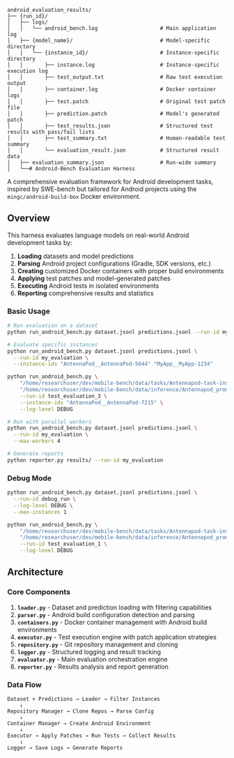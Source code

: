 
```
android_evaluation_results/
├── {run_id}/
│   ├── logs/
│   │   └── android_bench.log                    # Main application log
│   ├── {model_name}/                            # Model-specific directory
│   │   └── {instance_id}/                       # Instance-specific directory
│   │       ├── instance.log                     # Instance-specific execution log
│   │       ├── test_output.txt                  # Raw test execution output
│   │       ├── container.log                    # Docker container logs
│   │       ├── test.patch                       # Original test patch file
│   │       ├── prediction.patch                 # Model's generated patch
│   │       ├── test_results.json                # Structured test results with pass/fail lists
│   │       ├── test_summary.txt                 # Human-readable test summary
│   │       └── evaluation_result.json           # Structured result data
│   ├── evaluation_summary.json                  # Run-wide summary
│   └──# Android-Bench Evaluation Harness
```

A comprehensive evaluation framework for Android development tasks, inspired by SWE-bench but tailored for Android projects using the `mingc/android-build-box` Docker environment.

## Overview

This harness evaluates language models on real-world Android development tasks by:

1. **Loading** datasets and model predictions
2. **Parsing** Android project configurations (Gradle, SDK versions, etc.)
3. **Creating** customized Docker containers with proper build environments
4. **Applying** test patches and model-generated patches
5. **Executing** Android tests in isolated environments
6. **Reporting** comprehensive results and statistics

### Basic Usage

```bash
# Run evaluation on a dataset
python run_android_bench.py dataset.jsonl predictions.jsonl --run-id my_evaluation

# Evaluate specific instances
python run_android_bench.py dataset.jsonl predictions.jsonl \
  --run-id my_evaluation \
  --instance-ids "AntennaPod__AntennaPod-5644" "MyApp__MyApp-1234"

python run_android_bench.py \
    "/home/researchuser/dev/mobile-bench/data/tasks/Antennapod-task-instances.jsonl" \
    "/home/researchuser/dev/mobile-bench/data/inference/Antennapod_prompts_style-3_oracle_gemini_20250722_091215.jsonl" \
    --run-id test_evaluation_3 \
    --instance-ids "AntennaPod__AntennaPod-7215" \
    --log-level DEBUG

# Run with parallel workers
python run_android_bench.py dataset.jsonl predictions.jsonl \
  --run-id my_evaluation \
  --max-workers 4

# Generate reports
python reporter.py results/ --run-id my_evaluation
```


### Debug Mode

```bash
python run_android_bench.py dataset.jsonl predictions.jsonl \
  --run-id debug_run \
  --log-level DEBUG \
  --max-instances 1

python run_android_bench.py \
    "/home/researchuser/dev/mobile-bench/data/tasks/Antennapod-task-instances.jsonl" \
    "/home/researchuser/dev/mobile-bench/data/inference/Antennapod_prompts_style-3_oracle_gemini_20250722_091215.jsonl" \
    --run-id test_evaluation_1 \
    --log-level DEBUG
```

## Architecture

### Core Components

1. **`loader.py`** - Dataset and prediction loading with filtering capabilities
2. **`parser.py`** - Android build configuration detection and parsing
3. **`containers.py`** - Docker container management with Android build environments
4. **`executor.py`** - Test execution engine with patch application strategies
5. **`repository.py`** - Git repository management and cloning
6. **`logger.py`** - Structured logging and result tracking
7. **`evaluator.py`** - Main evaluation orchestration engine
8. **`reporter.py`** - Results analysis and report generation

### Data Flow

```
Dataset + Predictions → Loader → Filter Instances
    ↓
Repository Manager → Clone Repos → Parse Config
    ↓
Container Manager → Create Android Environment
    ↓
Executor → Apply Patches → Run Tests → Collect Results
    ↓
Logger → Save Logs → Generate Reports
```